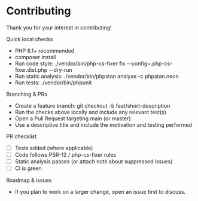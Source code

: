 # Contributing

Thank you for your interest in contributing!

Quick local checks
- PHP 8.1+ recommended
- composer install
- Run code style: ./vendor/bin/php-cs-fixer fix --config=.php-cs-fixer.dist.php --dry-run
- Run static analysis: ./vendor/bin/phpstan analyse -c phpstan.neon
- Run tests: ./vendor/bin/phpunit

Branching & PRs
- Create a feature branch: git checkout -b feat/short-description
- Run the checks above locally and include any relevant test(s)
- Open a Pull Request targeting main (or master)
- Use a descriptive title and include the motivation and testing performed

PR checklist
- [ ] Tests added (where applicable)
- [ ] Code follows PSR-12 / php-cs-fixer rules
- [ ] Static analysis passes (or attach note about suppressed issues)
- [ ] CI is green

Roadmap & issues
- If you plan to work on a larger change, open an issue first to discuss.
